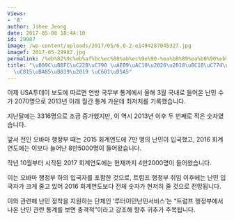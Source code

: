 ```yaml
---
Views:
- '8'
author: Jihee Jeong
date: 2017-05-08 18:44:10
id: 29987
image: /wp-content/uploads/2017/05/6.0-2-e1494287045327.jpg
imagef: 2017-05-29987.jpg
permalink: /%eb%82%9c%eb%af%bc%ec%88%ab%ec%9e%90-%ea%b8%89%ea%b0%90%eb%b0%98%ec%9d%b4%eb%af%bc-%ed%96%89%ec%a0%95%eb%aa%85%eb%a0%b9-%ec%98%81%ed%96%a5/
title: "\uB09C\uBBFC\uC22B\uC790 \uAE09\uAC10\u2026\u2018\uBC18\uC774\uBBFC \uD589\
  \uC815\uBA85\uB839\u2019 \uC601\uD5A5"
---
```


어제 USA투데이 보도에 따르면 연방 국무부 통계에서 올해 3월 국내로 들어온 난민 수가 2070명으로 2013년 이래 월간 통계 가운데 최저치를 기록했습니다.

지난달에는 3316명으로 조금 증가했지만, 이 역시 2013년 이후 두 번째로 적은 숫자였습니다.

앞서 전인 오바마 행정부 때는 2015 회계연도에 7만 명의 난민이 입국했고, 2016 회계연도에는 이보다 늘어난 8만5000명이 들어왔습니다.

작년 10월부터 시작된 2017 회계연도에는 현재까지 4만2000명이 들어왔습니다.

이는 오바마 행정부 하의 입국자를 포함한 것으로, 트럼프 행정부 취임 이후에는 난민 입국자가 크게 줄고 있어 2016 회계연도보다 전체 숫자가 현저히 줄 것으로 전망됩니다.

이와 관련해 난민 정착을 지원하는 단체인 ‘루터이민난민서비스’는 “트럼프 행정부에서 나온 난민 관련 통계를 보면 충격적”이라고 강조해 향후 귀추가 주목됩니다.